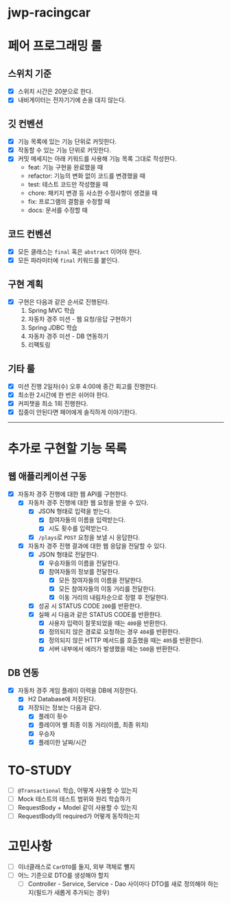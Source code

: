 # jwp-racingcar

# 페어 프로그래밍 룰

## 스위치 기준

- [x] 스위치 시간은 20분으로 한다.
- [x] 내비게이터는 전자기기에 손을 대지 않는다.

## 깃 컨벤션

- [x] 기능 목록에 있는 기능 단위로 커밋한다.
- [x] 작동할 수 있는 기능 단위로 커밋한다.
- [x] 커밋 메세지는 아래 키워드를 사용해 기능 목록 그대로 작성한다.
    - feat: 기능 구현을 완료했을 때
    - refactor: 기능의 변화 없이 코드를 변경했을 때
    - test: 테스트 코드만 작성했을 때
    - chore: 패키지 변경 등 사소한 수정사항이 생겼을 때
    - fix: 프로그램의 결함을 수정할 때
    - docs: 문서를 수정할 때

## 코드 컨벤션

- [x] 모든 클래스는 `final` 혹은 `abstract` 이어야 한다.
- [x] 모든 파라미터에 `final` 키워드를 붙인다.

## 구현 계획

- [x] 구현은 다음과 같은 순서로 진행된다.
    1. Spring MVC 학습
    2. 자동차 경주 미션 - 웹 요청/응답 구현하기
    3. Spring JDBC 학습
    4. 자동차 경주 미션 - DB 연동하기
    5. 리팩토링

## 기타 룰

- [x] 미션 진행 2일차(수) 오후 4:00에 중간 회고를 진행한다.
- [x] 최소한 2시간에 한 번은 쉬어야 한다.
- [x] 커피챗을 최소 1회 진행한다.
- [x] 집중이 안된다면 페어에게 솔직하게 이야기한다.

---

# 추가로 구현할 기능 목록

## 웹 애플리케이션 구동

- [x] 자동차 경주 진행에 대한 웹 API를 구현한다.
    - [x] 자동차 경주 진행에 대한 웹 요청을 받을 수 있다.
        - [x] JSON 형태로 입력을 받는다.
            - [x] 참여자들의 이름을 입력받는다.
            - [x] 시도 횟수를 입력받는다.
        - [x] `/plays`로 `POST` 요청을 보낼 시 응답한다.
    - [x] 자동차 경주 진행 결과에 대한 웹 응답을 전달할 수 있다.
        - [x] JSON 형태로 전달한다.
            - [x] 우승자들의 이름을 전달한다.
            - [x] 참여자들의 정보를 전달한다.
                - [x] 모든 참여자들의 이름을 전달한다.
                - [x] 모든 참여자들의 이동 거리를 전달한다.
                - [x] 이동 거리의 내림차순으로 정렬 후 전달한다.
        - [x] 성공 시 STATUS CODE `200`를 반환한다.
        - [x] 실패 시 다음과 같은 STATUS CODE를 반환한다.
            - [x] 사용자 입력이 잘못되었을 때는 `400`을 반환한다.
            - [x] 정의되지 않은 경로로 요청하는 경우 `404`를 반환한다.
            - [x] 정의되지 않은 HTTP 메서드를 호출했을 때는 `405`를 반환한다.
            - [x] 서버 내부에서 에러가 발생했을 때는 `500`을 반환한다.

## DB 연동

- [x] 자동차 경주 게임 플레이 이력을 DB에 저장한다.
    - [x] H2 Database에 저장된다.
    - [x] 저장되는 정보는 다음과 같다.
        - [x] 플레이 횟수
        - [x] 플레이어 별 최종 이동 거리(이름, 최종 위치)
        - [x] 우승자
        - [x] 플레이한 날짜/시간

# TO-STUDY

- [ ] `@Transactional` 학습, 어떻게 사용할 수 있는지
- [ ] Mock 테스트의 테스트 범위와 원리 학습하기
- [ ] RequestBody + Model 같이 사용할 수 있는지
- [ ] RequestBody의 required가 어떻게 동작하는지

# 고민사항

- [ ] 이너클래스로 `CarDTO`를 둘지, 외부 객체로 뺼지
- [ ] 어느 기준으로 DTO를 생성해야 할지
    - [ ] Controller - Service, Service - Dao 사이마다 DTO를 새로 정의해야 하는지(필드가 새롭게 추가되는 경우)
